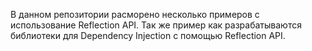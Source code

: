 В данном репозитории расморено несколько примеров с использование Reflection API.
Так же пример как разрабатываются библиотеки для Dependency Injection c помощью Reflection API.
